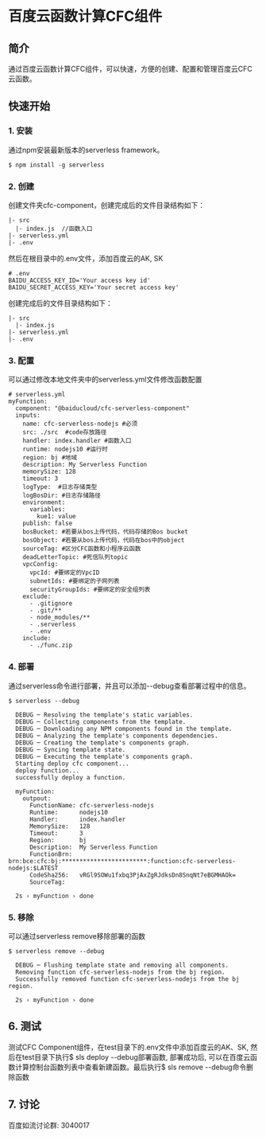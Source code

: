 # 百度云函数计算CFC组件

## 简介

通过百度云函数计算CFC组件，可以快速，方便的创建、配置和管理百度云CFC云函数。

## 快速开始

### 1. 安装

通过npm安装最新版本的serverless framework。

```
$ npm install -g serverless
```

### 2. 创建

创建文件夹cfc-component，创建完成后的文件目录结构如下：

```
|- src
  |- index.js  //函数入口
|- serverless.yml
|- .env
```

然后在根目录中的.env文件，添加百度云的AK, SK

```
# .env
BAIDU_ACCESS_KEY_ID='Your access key id'
BAIDU_SECRET_ACCESS_KEY='Your secret access key'
```

创建完成后的文件目录结构如下：

```
|- src
  |- index.js
|- serverless.yml
|- .env
```

### 3. 配置

可以通过修改本地文件夹中的serverless.yml文件修改函数配置

```
# serverless.yml
myFunction:
  component: "@baiducloud/cfc-serverless-component"
  inputs:
    name: cfc-serverless-nodejs #必须
    src: ./src  #code存放路径
    handler: index.handler #函数入口
    runtime: nodejs10 #运行时
    region: bj #地域
    description: My Serverless Function
    memorySize: 128
    timeout: 3
    logType:  #日志存储类型
    logBosDir: #日志存储路径
    environment:
      variables:
        kue1: value
    publish: false
    bosBucket: #若要从bos上传代码，代码存储的Bos bucket
    bosObject: #若要从bos上传代码，代码在bos中的object
    sourceTag: #区分CFC函数和小程序云函数
    deadLetterTopic: #死信队列topic
    vpcConfig:
      vpcId: #要绑定的VpcID
      subnetIds: #要绑定的子网列表
      securityGroupIds: #要绑定的安全组列表
    exclude:
      - .gitignore
      - .git/**
      - node_modules/**
      - .serverless
      - .env
    include:
      - ./func.zip
```

### 4. 部署

通过serverless命令进行部署，并且可以添加--debug查看部署过程中的信息。

```
$ serverless --debug

  DEBUG ─ Resolving the template's static variables.
  DEBUG ─ Collecting components from the template.
  DEBUG ─ Downloading any NPM components found in the template.
  DEBUG ─ Analyzing the template's components dependencies.
  DEBUG ─ Creating the template's components graph.
  DEBUG ─ Syncing template state.
  DEBUG ─ Executing the template's components graph.
  Starting deploy cfc component...
  deploy function...
  successfully deploy a function.

  myFunction:
    outpout:
      FunctionName: cfc-serverless-nodejs
      Runtime:      nodejs10
      Handler:      index.handler
      MemorySize:   128
      Timeout:      3
      Region:       bj
      Description:  My Serverless Function
      FunctionBrn:  brn:bce:cfc:bj:************************:function:cfc-serverless-nodejs:$LATEST
      CodeSha256:   vRGl9SOWu1fxbq3PjAxZgRJdksDn8SnqNt7eBGMHAOk=
      SourceTag:

  2s › myFunction › done
```

### 5. 移除

可以通过serverless remove移除部署的函数

```
$ serverless remove --debug

  DEBUG ─ Flushing template state and removing all components.
  Removing function cfc-serverless-nodejs from the bj region.
  Successfully removed function cfc-serverless-nodejs from the bj region.

  2s › myFunction › done
```
## 6. 测试

测试CFC Component组件，在test目录下的.env文件中添加百度云的AK、SK, 然后在test目录下执行$ sls deploy --debug部署函数, 部署成功后, 可以在百度云函数计算控制台函数列表中查看新建函数。最后执行$ sls remove --debug命令删除函数

## 7. 讨论

百度如流讨论群: 3040017
